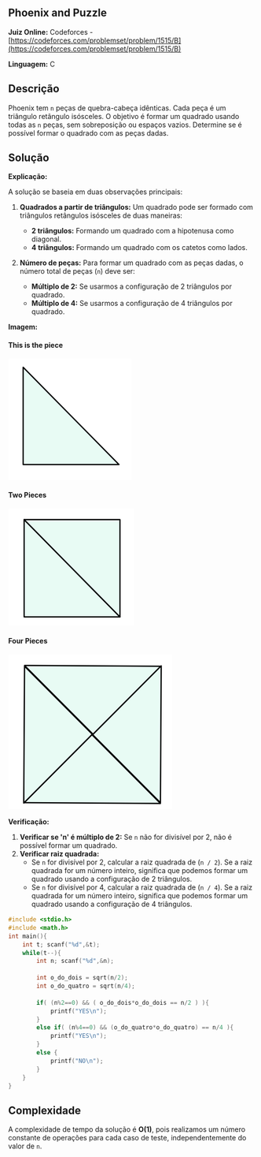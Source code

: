 ## Phoenix and Puzzle

**Juiz Online:** Codeforces - [https://codeforces.com/problemset/problem/1515/B](https://codeforces.com/problemset/problem/1515/B)

**Linguagem:** C

## Descrição

Phoenix tem `n` peças de quebra-cabeça idênticas. Cada peça é um triângulo retângulo isósceles. O objetivo é formar um quadrado usando todas as `n` peças, sem sobreposição ou espaços vazios. Determine se é possível formar o quadrado com as peças dadas.

## Solução

**Explicação:**

A solução se baseia em duas observações principais:

1. **Quadrados a partir de triângulos:** Um quadrado pode ser formado com triângulos retângulos isósceles de duas maneiras:
   - **2 triângulos:** Formando um quadrado com a hipotenusa como diagonal.
   - **4 triângulos:** Formando um quadrado com os catetos como lados.

2. **Número de peças:** Para formar um quadrado com as peças dadas, o número total de peças (`n`) deve ser:
   - **Múltiplo de 2:** Se usarmos a configuração de 2 triângulos por quadrado.
   - **Múltiplo de 4:** Se usarmos a configuração de 4 triângulos por quadrado.

**Imagem:**

#### This is the piece
![image](PuzzlePiece.png)

#### Two Pieces
![image](n2Square.png)

#### Four Pieces
![image](n4Square.png)

**Verificação:**

1. **Verificar se 'n' é múltiplo de 2:** Se `n` não for divisível por 2, não é possível formar um quadrado.
2. **Verificar raiz quadrada:**
   - Se `n` for divisível por 2, calcular a raiz quadrada de (`n / 2`). Se a raiz quadrada for um número inteiro, significa que podemos formar um quadrado usando a configuração de 2 triângulos.
   - Se `n` for divisível por 4, calcular a raiz quadrada de (`n / 4`). Se a raiz quadrada for um número inteiro, significa que podemos formar um quadrado usando a configuração de 4 triângulos.

```c
#include <stdio.h>
#include <math.h>
int main(){
    int t; scanf("%d",&t);
    while(t--){
        int n; scanf("%d",&n);
 
        int o_do_dois = sqrt(n/2); 
        int o_do_quatro = sqrt(n/4); 
 
        if( (n%2==0) && ( o_do_dois*o_do_dois == n/2 ) ){
            printf("YES\n");
        }
        else if( (n%4==0) && (o_do_quatro*o_do_quatro) == n/4 ){
            printf("YES\n");
        }
        else {
            printf("NO\n");
        }
    }
}
```

## Complexidade

A complexidade de tempo da solução é **O(1)**, pois realizamos um número constante de operações para cada caso de teste, independentemente do valor de `n`.
